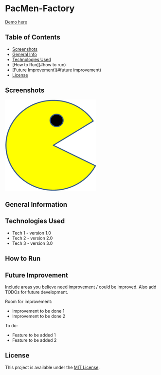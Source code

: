 # PacMen-Factory

<a href="https://marinela26.github.io/PacMen-Factory/">Demo here</a>

## Table of Contents
* [Screenshots](#screenshots)
* [General Info](#general-information)
* [Technologies Used](#technologies-used)
* [How to Run](#how to run)
* [Future Improvement](#future improvement)
* [License](#license)


## Screenshots

<img src="PacMan1.png" alt="PacMan" width="300" height="300">

## General Information


## Technologies Used
- Tech 1 - version 1.0
- Tech 2 - version 2.0
- Tech 3 - version 3.0


## How to Run


## Future Improvement
Include areas you believe need improvement / could be improved. Also add TODOs for future development.

Room for improvement:
- Improvement to be done 1
- Improvement to be done 2

To do:
- Feature to be added 1
- Feature to be added 2


 ## License
 
This project is available under the [MIT License](). 




